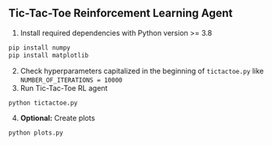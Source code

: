 ## Tic-Tac-Toe Reinforcement Learning Agent

1. Install required dependencies with Python version >= 3.8
```bash
pip install numpy
pip install matplotlib
```

2. Check hyperparameters capitalized in the beginning of `tictactoe.py` like `NUMBER_OF_ITERATIONS = 10000`
3. Run Tic-Tac-Toe RL agent
```bash
python tictactoe.py
```
4. **Optional:** Create plots
```bash
python plots.py
```